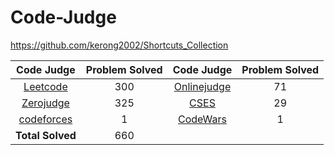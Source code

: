 # Code-Judge
https://github.com/kerong2002/Shortcuts_Collection

|Code Judge|Problem Solved|Code Judge|Problem Solved|
|:--:|:---:|:--:|:---:|
|[Leetcode](https://github.com/kerong2002/Leetcode)|300| [Onlinejudge](https://github.com/kerong2002/Onlinejudge)|71|
|[Zerojudge](https://github.com/kerong2002/Zerojudge)|325|[CSES](https://github.com/kerong2002/CSES)|29|
|[codeforces](https://github.com/kerong2002/codeforces)|1|[CodeWars](https://github.com/kerong2002/Codewars)|1|
|**Total Solved**|660|||

